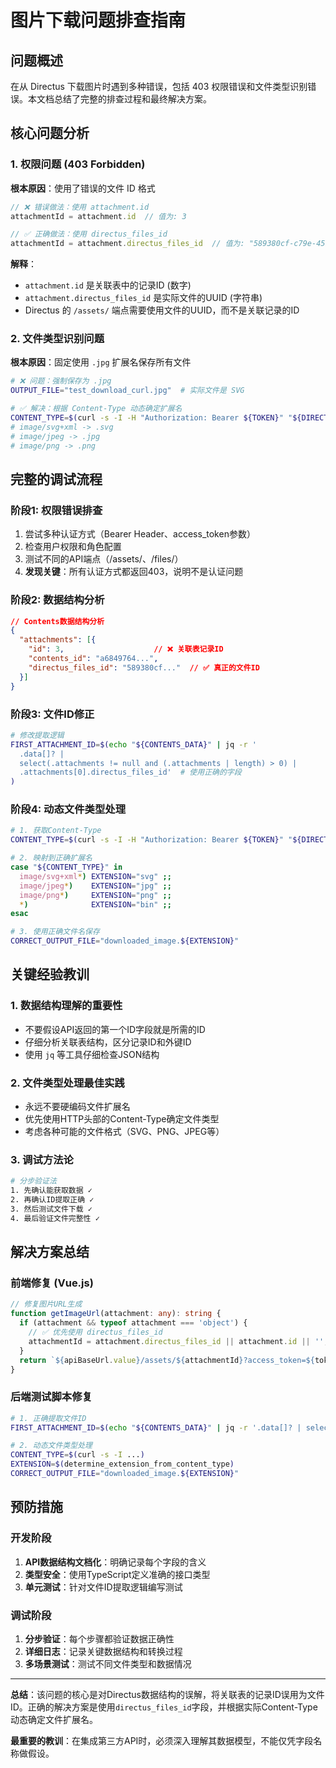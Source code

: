 # 图片下载问题排查指南

## 问题概述

在从 Directus 下载图片时遇到多种错误，包括 403 权限错误和文件类型识别错误。本文档总结了完整的排查过程和最终解决方案。

## 核心问题分析

### 1. 权限问题 (403 Forbidden)

**根本原因**：使用了错误的文件 ID 格式

```javascript
// ❌ 错误做法：使用 attachment.id
attachmentId = attachment.id  // 值为: 3

// ✅ 正确做法：使用 directus_files_id
attachmentId = attachment.directus_files_id  // 值为: "589380cf-c79e-45b5-8718-f2d7efb8a170"
```

**解释**：
- `attachment.id` 是关联表中的记录ID (数字)
- `attachment.directus_files_id` 是实际文件的UUID (字符串)
- Directus 的 `/assets/` 端点需要使用文件的UUID，而不是关联记录的ID

### 2. 文件类型识别问题

**根本原因**：固定使用 `.jpg` 扩展名保存所有文件

```bash
# ❌ 问题：强制保存为 .jpg
OUTPUT_FILE="test_download_curl.jpg"  # 实际文件是 SVG

# ✅ 解决：根据 Content-Type 动态确定扩展名
CONTENT_TYPE=$(curl -s -I -H "Authorization: Bearer ${TOKEN}" "${DIRECTUS_URL}/assets/${FILE_ID}")
# image/svg+xml -> .svg
# image/jpeg -> .jpg
# image/png -> .png
```

## 完整的调试流程

### 阶段1: 权限错误排查
1. 尝试多种认证方式（Bearer Header、access_token参数）
2. 检查用户权限和角色配置
3. 测试不同的API端点（/assets/、/files/）
4. **发现关键**：所有认证方式都返回403，说明不是认证问题

### 阶段2: 数据结构分析
```json
// Contents数据结构分析
{
  "attachments": [{
    "id": 3,                    // ❌ 关联表记录ID
    "contents_id": "a6849764...",
    "directus_files_id": "589380cf..."  // ✅ 真正的文件ID
  }]
}
```

### 阶段3: 文件ID修正
```bash
# 修改提取逻辑
FIRST_ATTACHMENT_ID=$(echo "${CONTENTS_DATA}" | jq -r '
  .data[]? |
  select(.attachments != null and (.attachments | length) > 0) |
  .attachments[0].directus_files_id'  # 使用正确的字段
)
```

### 阶段4: 动态文件类型处理
```bash
# 1. 获取Content-Type
CONTENT_TYPE=$(curl -s -I -H "Authorization: Bearer ${TOKEN}" "${DIRECTUS_URL}/assets/${FILE_ID}")

# 2. 映射到正确扩展名
case "${CONTENT_TYPE}" in
  image/svg+xml*) EXTENSION="svg" ;;
  image/jpeg*)    EXTENSION="jpg" ;;
  image/png*)     EXTENSION="png" ;;
  *)              EXTENSION="bin" ;;
esac

# 3. 使用正确文件名保存
CORRECT_OUTPUT_FILE="downloaded_image.${EXTENSION}"
```

## 关键经验教训

### 1. 数据结构理解的重要性
- 不要假设API返回的第一个ID字段就是所需的ID
- 仔细分析关联表结构，区分记录ID和外键ID
- 使用 `jq` 等工具仔细检查JSON结构

### 2. 文件类型处理最佳实践
- 永远不要硬编码文件扩展名
- 优先使用HTTP头部的Content-Type确定文件类型
- 考虑各种可能的文件格式（SVG、PNG、JPEG等）

### 3. 调试方法论
```bash
# 分步验证法
1. 先确认能获取数据 ✓
2. 再确认ID提取正确 ✓
3. 然后测试文件下载 ✓
4. 最后验证文件完整性 ✓
```

## 解决方案总结

### 前端修复 (Vue.js)
```typescript
// 修复图片URL生成
function getImageUrl(attachment: any): string {
  if (attachment && typeof attachment === 'object') {
    // ✅ 优先使用 directus_files_id
    attachmentId = attachment.directus_files_id || attachment.id || '';
  }
  return `${apiBaseUrl.value}/assets/${attachmentId}?access_token=${token.value}`;
}
```

### 后端测试脚本修复
```bash
# 1. 正确提取文件ID
FIRST_ATTACHMENT_ID=$(echo "${CONTENTS_DATA}" | jq -r '.data[]? | select(.attachments != null and (.attachments | length) > 0) | .attachments[0].directus_files_id')

# 2. 动态文件类型处理
CONTENT_TYPE=$(curl -s -I ...)
EXTENSION=$(determine_extension_from_content_type)
CORRECT_OUTPUT_FILE="downloaded_image.${EXTENSION}"
```

## 预防措施

### 开发阶段
1. **API数据结构文档化**：明确记录每个字段的含义
2. **类型安全**：使用TypeScript定义准确的接口类型
3. **单元测试**：针对文件ID提取逻辑编写测试

### 调试阶段
1. **分步验证**：每个步骤都验证数据正确性
2. **详细日志**：记录关键数据结构和转换过程
3. **多场景测试**：测试不同文件类型和数据情况

---

**总结**：该问题的核心是对Directus数据结构的误解，将关联表的记录ID误用为文件ID。正确的解决方案是使用`directus_files_id`字段，并根据实际Content-Type动态确定文件扩展名。

**最重要的教训**：在集成第三方API时，必须深入理解其数据模型，不能仅凭字段名称做假设。